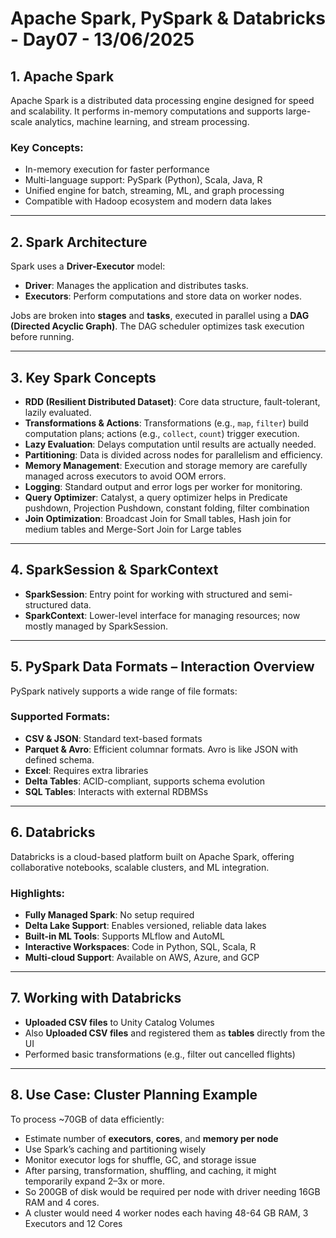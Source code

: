 # Apache Spark, PySpark & Databricks - Day07 - 13/06/2025

## 1. Apache Spark
Apache Spark is a distributed data processing engine designed for speed and scalability. It performs in-memory computations and supports large-scale analytics, machine learning, and stream processing.

### Key Concepts:
- In-memory execution for faster performance  
- Multi-language support: PySpark (Python), Scala, Java, R  
- Unified engine for batch, streaming, ML, and graph processing  
- Compatible with Hadoop ecosystem and modern data lakes  

---

## 2. Spark Architecture 
Spark uses a **Driver-Executor** model:
- **Driver**: Manages the application and distributes tasks.
- **Executors**: Perform computations and store data on worker nodes.

Jobs are broken into **stages** and **tasks**, executed in parallel using a **DAG (Directed Acyclic Graph)**. The DAG scheduler optimizes task execution before running.

---

## 3. Key Spark Concepts

- **RDD (Resilient Distributed Dataset)**: Core data structure, fault-tolerant, lazily evaluated.
- **Transformations & Actions**: Transformations (e.g., `map`, `filter`) build computation plans; actions (e.g., `collect`, `count`) trigger execution.
- **Lazy Evaluation**: Delays computation until results are actually needed.
- **Partitioning**: Data is divided across nodes for parallelism and efficiency.
- **Memory Management**: Execution and storage memory are carefully managed across executors to avoid OOM errors.
- **Logging**: Standard output and error logs per worker for monitoring.
- **Query Optimizer**: Catalyst, a query optimizer helps in Predicate pushdown, Projection Pushdown, constant folding, filter combination
- **Join Optimization**: Broadcast Join for Small tables, Hash join for medium tables and Merge-Sort Join for Large tables 

---

## 4. SparkSession & SparkContext  
- **SparkSession**: Entry point for working with structured and semi-structured data.
- **SparkContext**: Lower-level interface for managing resources; now mostly managed by SparkSession.

---

## 5. PySpark Data Formats – Interaction Overview  
PySpark natively supports a wide range of file formats:

### Supported Formats:
- **CSV & JSON**: Standard text-based formats  
- **Parquet & Avro**: Efficient columnar formats. Avro is like JSON with defined schema.  
- **Excel**: Requires extra libraries  
- **Delta Tables**: ACID-compliant, supports schema evolution  
- **SQL Tables**: Interacts with external RDBMSs 

---

## 6. Databricks  
Databricks is a cloud-based platform built on Apache Spark, offering collaborative notebooks, scalable clusters, and ML integration.

### Highlights:
- **Fully Managed Spark**: No setup required  
- **Delta Lake Support**: Enables versioned, reliable data lakes  
- **Built-in ML Tools**: Supports MLflow and AutoML  
- **Interactive Workspaces**: Code in Python, SQL, Scala, R  
- **Multi-cloud Support**: Available on AWS, Azure, and GCP  

---

## 7. Working with Databricks

- **Uploaded CSV files** to Unity Catalog Volumes
- Also **Uploaded CSV files** and registered them as **tables** directly from the UI  
- Performed basic transformations (e.g., filter out cancelled flights)

---

## 8. Use Case: Cluster Planning Example  
To process ~70GB of data efficiently:
- Estimate number of **executors**, **cores**, and **memory per node**
- Use Spark’s caching and partitioning wisely
- Monitor executor logs for shuffle, GC, and storage issue
- After parsing, transformation, shuffling, and caching, it might temporarily expand 2–3x or more.
- So 200GB of disk would be required per node with driver needing 16GB RAM and 4 cores.
- A cluster would need 4 worker nodes each having 48-64 GB RAM, 3 Executors and 12 Cores

